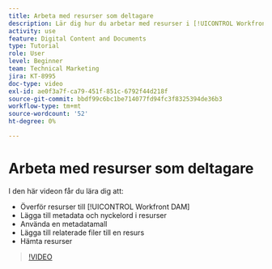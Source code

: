 ```yaml
---
title: Arbeta med resurser som deltagare
description: Lär dig hur du arbetar med resurser i [!UICONTROL Workfront DAM].
activity: use
feature: Digital Content and Documents
type: Tutorial
role: User
level: Beginner
team: Technical Marketing
jira: KT-8995
doc-type: video
exl-id: ae0f3a7f-ca79-451f-851c-6792f44d218f
source-git-commit: bbdf99c6bc1be714077fd94fc3f8325394de36b3
workflow-type: tm+mt
source-wordcount: '52'
ht-degree: 0%

---
```


# Arbeta med resurser som deltagare

I den här videon får du lära dig att:

* Överför resurser till [!UICONTROL Workfront DAM]
* Lägga till metadata och nyckelord i resurser
* Använda en metadatamall
* Lägga till relaterade filer till en resurs
* Hämta resurser

>[!VIDEO](https://video.tv.adobe.com/v/335255/?quality=12&learn=on&enablevpops=1)
